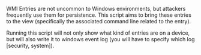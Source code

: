 WMI Entries are not uncommon to Windows environments, but attackers frequently use them for persistence. This script aims to bring these entries to the view (specifically the associated command line related to the entry).

Running this script will not only show what kind of entries are on a device, but will also write it to windows event log (you will have to specify which log [security, system]). 
